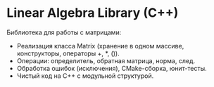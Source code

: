 # Linear Algebra Library (C++)    
Библиотека для работы с матрицами:

- Реализация класса Matrix (хранение в одном массиве, конструкторы, операторы +, *, ()).
- Операции: определитель, обратная матрица, норма, след.
- Обработка ошибок (исключения), CMake-сборка, юнит-тесты.
- Чистый код на C++ с модульной структурой.
